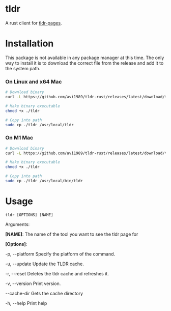 # tldr
A rust client for [tldr-pages](https://github.com/tldr-pages/tldr).

# Installation
This package is not available in any package manager at this time. The only way to install it is to download the correct file from the release and add it to the system path.

### On Linux and x64 Mac
```bash
# Download binary
curl -L https://github.com/avi1989/tldr-rust/releases/latest/download/tldr_amd64 -o ./tldr

# Make binary executable
chmod +x ./tldr

# Copy into path
sudo cp ./tldr /usr/local/tldr
```

### On M1 Mac
```bash
# Download binary
curl -L https://github.com/avi1989/tldr-rust/releases/latest/download/tldr_darwin -o ./tldr

# Make binary executable
chmod +x ./tldr

# Copy into path
sudo cp ./tldr /usr/local/bin/tldr
```

# Usage
`tldr [OPTIONS] [NAME]`

Arguments:

**[NAME]**:  The name of the tool you want to see the tldr page for

**[Options]**:

  -p, --platform <platform>  Specify the platform of the command.

  -u, --update               Update the TLDR cache.

  -r, --reset                Deletes the tldr cache and refreshes it.

  -v, --version              Print version.

  --cache-dir            Gets the cache directory

  -h, --help                 Print help